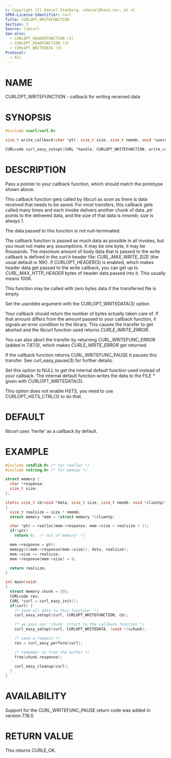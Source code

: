 ```yaml
---
c: Copyright (C) Daniel Stenberg, <daniel@haxx.se>, et al.
SPDX-License-Identifier: curl
Title: CURLOPT_WRITEFUNCTION
Section: 3
Source: libcurl
See-also:
  - CURLOPT_HEADERFUNCTION (3)
  - CURLOPT_READFUNCTION (3)
  - CURLOPT_WRITEDATA (3)
Protocol:
  - All
---
```


# NAME

CURLOPT_WRITEFUNCTION - callback for writing received data

# SYNOPSIS

~~~c
#include <curl/curl.h>

size_t write_callback(char *ptr, size_t size, size_t nmemb, void *userdata);

CURLcode curl_easy_setopt(CURL *handle, CURLOPT_WRITEFUNCTION, write_callback);
~~~

# DESCRIPTION

Pass a pointer to your callback function, which should match the prototype
shown above.

This callback function gets called by libcurl as soon as there is data
received that needs to be saved. For most transfers, this callback gets called
many times and each invoke delivers another chunk of data. *ptr* points to the
delivered data, and the size of that data is *nmemb*; *size* is always 1.

The data passed to this function is not null-terminated.

The callback function is passed as much data as possible in all invokes, but
you must not make any assumptions. It may be one byte, it may be
thousands. The maximum amount of body data that is passed to the write
callback is defined in the curl.h header file: *CURL_MAX_WRITE_SIZE* (the
usual default is 16K). If CURLOPT_HEADER(3) is enabled, which makes header
data get passed to the write callback, you can get up to
*CURL_MAX_HTTP_HEADER* bytes of header data passed into it. This usually means
100K.

This function may be called with zero bytes data if the transferred file is
empty.

Set the *userdata* argument with the CURLOPT_WRITEDATA(3) option.

Your callback should return the number of bytes actually taken care of. If
that amount differs from the amount passed to your callback function, it
signals an error condition to the library. This causes the transfer to get
aborted and the libcurl function used returns *CURLE_WRITE_ERROR*.

You can also abort the transfer by returning CURL_WRITEFUNC_ERROR (added in
7.87.0), which makes *CURLE_WRITE_ERROR* get returned.

If the callback function returns CURL_WRITEFUNC_PAUSE it pauses this
transfer. See curl_easy_pause(3) for further details.

Set this option to NULL to get the internal default function used instead of
your callback. The internal default function writes the data to the FILE *
given with CURLOPT_WRITEDATA(3).

This option does not enable HSTS, you need to use CURLOPT_HSTS_CTRL(3) to
do that.

# DEFAULT

libcurl uses 'fwrite' as a callback by default.

# EXAMPLE

~~~c
#include <stdlib.h> /* for realloc */
#include <string.h> /* for memcpy */

struct memory {
  char *response;
  size_t size;
};

static size_t cb(void *data, size_t size, size_t nmemb, void *clientp)
{
  size_t realsize = size * nmemb;
  struct memory *mem = (struct memory *)clientp;

  char *ptr = realloc(mem->response, mem->size + realsize + 1);
  if(!ptr)
    return 0;  /* out of memory! */

  mem->response = ptr;
  memcpy(&(mem->response[mem->size]), data, realsize);
  mem->size += realsize;
  mem->response[mem->size] = 0;

  return realsize;
}

int main(void)
{
  struct memory chunk = {0};
  CURLcode res;
  CURL *curl = curl_easy_init();
  if(curl) {
    /* send all data to this function  */
    curl_easy_setopt(curl, CURLOPT_WRITEFUNCTION, cb);

    /* we pass our 'chunk' struct to the callback function */
    curl_easy_setopt(curl, CURLOPT_WRITEDATA, (void *)&chunk);

    /* send a request */
    res = curl_easy_perform(curl);

    /* remember to free the buffer */
    free(chunk.response);

    curl_easy_cleanup(curl);
  }
}
~~~

# AVAILABILITY

Support for the CURL_WRITEFUNC_PAUSE return code was added in version 7.18.0.

# RETURN VALUE

This returns CURLE_OK.
